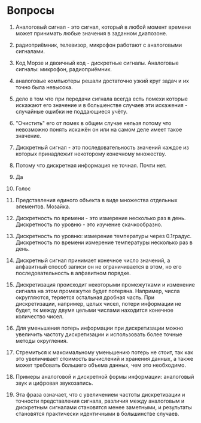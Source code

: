 # Вопросы
1. Аналоговый сигнал - это сигнал, который в любой  момент времени может принимать любые значения в заданном диапозоне.
2. радиоприёмник, телевизор, микрофон работают с аналоговыми сигналами.
3. Код Морзе и двоичный код - дискретные сигналы. Аналоговые сигналы: микрофон, радиоприёмник.
4. аналоговые компьютеры решали достаточно узкий круг задач и их точно была невысока.
5. дело  в том что при передачи сигнала всегда есть помехи которые искажают его значение и в большенстве случаев эти искажения - случайные ошибки не поддающиеся учёту.
6. "Очистить" его  от помех в общем случае нельзя потому что невозможно понять искажён он или на самом деле имеет такое значение.
7. Дискретный сигнал - это последовательность значений каждое из которых принадлежит некоторому конечному множеству.
8. Потому что дискретная информация не точная. Почти нет.
9. Да
10. Голос
11. Представления единого объекта в виде множества отдельных элементов. Мозайка.
12. Дискретность по времени - это измерение несколько раз в день. Дискретность по уровню - это изучение скачкообразно.
13. Дискретность по уровню: измерение температуры через 0.1градус. Дискретность по времени измерение температуры несколько раз в день.

14. Дискретный сигнал принимает конечное число значений, а алфавитный способ записи он не ограничивается в этом, но его последовательность в алфавитном порядке.

15. Дискретизация происходит некоторыми промежутками и изменение сигнала на этом промежутке будет потеряна. Например, числа округляются, теряется остальная дробная часть. При дискретизации, например, целых чисел, потери информации не будет, тк между двумя целыми числами находится конечное количество чисел.

16. Для уменьшения потерь информации при дискретизации можно увеличить частоту дискретизации и использовать более точные методы округления.

17. Стремиться к максимальному уменьшению потерь не стоит, так как это увеличивает стоимость вычислений и хранения данных, а также может требовать большего объема данных, чем это необходимо.

18. Примеры аналоговой и дискретной формы информации: аналоговый звук и цифровая звукозапись.

19. Эта фраза означает, что с увеличением частоты дискретизации и точности представления сигнала, различия между аналоговым и дискретным сигналами становятся менее заметными, и результаты становятся практически идентичными в большинстве случаев.

